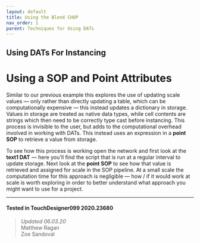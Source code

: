```yaml
---
layout: default
title: Using the Blend CHOP
nav_order: 1
parent: Techniques for Using DATs
---
```


## Using DATs For Instancing
# Using a SOP and Point Attributes

Similar to our previous example this explores the use of updating scale values — only rather than directly updating a table, which can be computationally expensive — this instead updates a dictionary in storage. Values in storage are treated as native data types, while cell contents are strings which then need to be correctly type cast before instancing. This process is invisible to the user, but adds to the computational overhead involved in working with DATs. This instead uses an expression in a **point SOP** to retrieve a value from storage.

To see how this process is working open the network and first look at the **text1 DAT** — here you'll find the script that is run at a regular interval to update storage. Next look at the **point SOP** to see how that value is retrieved and assigned for scale in the SOP pipeline. At a small scale the computation time for this approach is negligible — how / if it would work at scale is worth exploring in order to better understand what approach you might want to use for a project. 

---

#### Tested in TouchDesigner099 2020.23680 
>*Updated 06.03.20*  
Matthew Ragan  
Zoe Sandoval  
